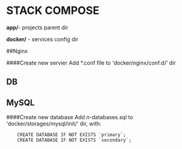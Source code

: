# STACK COMPOSE

**app/**- projects parent dir

**docker/** - services config dir

##Nginx

####Create new servier
Add *.conf file to 'docker/nginx/conf.d/' dir

## DB

## MySQL

####Create new database
Add *n*-databases.sql to 'docker/storages/mysql/init/' dir, with:

        CREATE DATABASE IF NOT EXISTS `primary`;
        CREATE DATABASE IF NOT EXISTS `secondary`;
